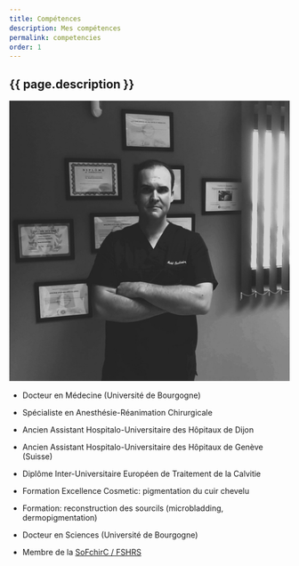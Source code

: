 ```yaml
---
title: Compétences
description: Mes compétences
permalink: competencies
order: 1
---
```


## {{ page.description }}

![compétences](img/competencies.jpg)

- Docteur en Médecine (Université de Bourgogne)

- Spécialiste en Anesthésie-Réanimation Chirurgicale

- Ancien Assistant Hospitalo-Universitaire des Hôpitaux de Dijon

- Ancien Assistant Hospitalo-Universitaire des Hôpitaux de Genève (Suisse)

- Diplôme Inter-Universitaire Européen de Traitement de la Calvitie

- Formation Excellence Cosmetic: pigmentation du cuir chevelu

- Formation: reconstruction des sourcils (microbladding, dermopigmentation)

- Docteur en Sciences (Université de Bourgogne)

- Membre de la [SoFchirC / FSHRS](http://www.societe-francaise-chirurgie-restauratrice-calvitie.com)


